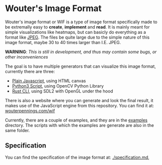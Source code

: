 # Wouter's Image Format

Wouter's image format or WIF is a type of image format specifically made to be extremally easy to **create**, **implement** and **read**. It is mainly meant for simple visualizations like heatmaps, but can basicly do everything as a format like [JPEG](https://en.wikipedia.org/wiki/JPEG). The files be quite large due to the simple nature of this image format, maybe 30 to 40 times larger than I.E. JPEG.

**WARNING**: *This is still in development, and thus may contain some bugs, or other inconveniences*

The goal is to have multiple generators that can visualize this image format, currently there are three:
- [Plain Javascript](/engine-web), using HTML canvas
- [Python3 Script](/engine-python), using OpenCV Python Library
- [Rust CLI](/engine-rust), using SDL2 with OpenGL under the hood

There is also a website where you can generate and look the final result, it makes use of the JavaScript engine from this repository. You can find it at: [wouterpennings.com/wif](https://wouterpennings.com/wif)

Currently, there are a couple of examples, and they are in the [examples](/examples) directory. The scripts with which the examples are generate are also in the same folder.

## Specification

You can find the specification of the image format at: [./specification.md](specification.md),
